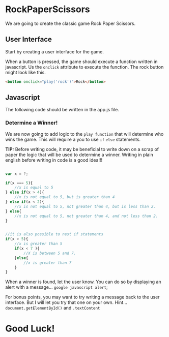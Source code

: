 # RockPaperScissors

We are going to create the classic game Rock Paper Scissors.

## User Interface

Start by creating a user interface for the game.

<!-- The interface can look however you want it to. It might be a good idea
to look at examples of the `card` component in the bootstrap documentation. -->

<!-- The interface should be simple and must contain at least 3 buttons: Rock, Paper, and Scissors. -->

When a button is pressed, the game should execute a function written in javascript.
Us the `onclick` attribute to execute the function. The rock button might look like this.

```html
<button onclick="play('rock')">Rock</button>
```

## Javascript

The following code should be written in the app.js file.

<!-- ### The Play Function -->

<!-- Begin by creating a function named `play`. -->

<!-- The function should accept a single argument that represent the players choice: "rock" "paper" or "scissors".
A good name for the argument might be `playerChoice`.

Inside the function we will need to create a variable to hold the value for the computer's choice.
For now, assign the value of computer's choice to "rock". -->

### Determine a Winner!

We are now going to add logic to the `play function` that will determine who wins the game.
This will require a you to use `if` `else` statements.

**TIP:** Before writing code, it may be beneficial to write down on a scrap of paper the logic that will be used
to determine a winner. Writing in plain english before writing in code is a good idea!!!

```javascript

var x = ?;

if(x === 5){
	//x is equal to 5
} else if(x > 4){
	//x is not equal to 5, but is greater than 4
} else if(x < 2){
	//x is not equal to 5, not greater than 4, but is less than 2.
} else{
	//x is not equal to 5, not greater than 4, and not less than 2.
}


//it is also possible to nest if statements
if(x > 5){
	//x is greater than 5
	if(x < 7 ){
		//X is between 5 and 7.
	}else{
		//x is greater than 7
	}
}
```

When a winner is found, let the user know. You can do so by displaying an alert with a message...
`google javascript alert`;

For bonus points, you may want to try writing a message back to the user interface. But I will let you try that one on your own. Hint... `document.getElementById()` and `.textContent`

# Good Luck!
